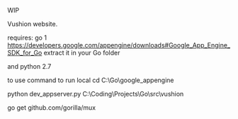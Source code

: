 WIP 

Vushion website.

requires:
go 1
https://developers.google.com/appengine/downloads#Google_App_Engine_SDK_for_Go
extract it in your Go folder

and python 2.7

to use command to run local
cd C:\Go\google_appengine

python dev_appserver.py C:\Coding\Projects\Go\src\vushion


go get github.com/gorilla/mux
